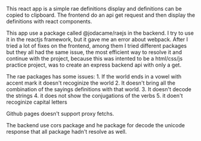This react app is a simple rae definitions display and definitions can be copied to clipboard. The frontend do an api get request and then display the definitions with react components.

This app use a package called @jodacame/raejs in the backend. I try to use it in the reactjs framework, but it gave me an error about webpack. After I tried a lot of fixes on the frontend, among them I tried different packages but they all had the same issue, the most efficient way to resolve it and continue with the project, because this was intented to be a html/css/js practice project, was to create an express backend api with only a get.

The rae packages has some issues: 1. If the world ends in a vowel with accent mark it doesn't recoginize the world 2. It doesn't bring all the combination of the sayings definitions with that world. 3. It doesn't decode the strings 4. it does not show the conjugations of the verbs  5. it doen't recoginize capital letters

Github pages doesn't support proxy fetchs.

The backend use cors package and he package for decode the unicode response that all package hadn't resolve as well.
